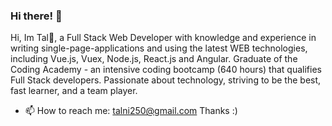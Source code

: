 ### Hi there! 👋

Hi, Im Tal👋, a Full Stack Web Developer with knowledge and experience in writing single-page-applications and using the latest WEB technologies,
including Vue.js, Vuex, Node.js, React.js and Angular.
Graduate of the Coding Academy - an intensive coding bootcamp (640 hours) that qualifies Full Stack developers.
Passionate about technology, striving to be the best, fast learner, and a team player.

- 📫 How to reach me: talni250@gmail.com
Thanks :)

<!--
**talah221/talah221** is a ✨ _special_ 👨‍💻✨ repository because its `README.md` (this file) appears on your GitHub profile.

Here are some ideas to get you started:

- 🔭 I’m currently working on ...
- 🌱 I’m currently learning ...
- 👯 I’m looking to collaborate on ...
- 🤔 I’m looking for help with ...
- 💬 Ask me about ...
- 📫 How to reach me: ...
- 😄 Pronouns: ...
- ⚡ Fun fact: ...
-->
